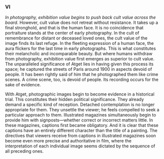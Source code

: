 ### VI

*In photography, exhibition value begins to push back cult value across the board.* However, cult value does not retreat without resistance. It takes up a final stronghold, and that is the human face. It is no coincidence that portraiture stands at the center of early photography. In the cult of remembrance for distant or deceased loved ones, the cult value of the image finds its last refuge. In the fleeting expression of a human face, the aura flickers for the last time in early photographs. This is what constitutes their melancholic and incomparable beauty. But where humans withdraw from photography, exhibition value first emerges as superior to cult value. The unparalleled significance of Atget lies in having given this process its space; he captured the streets of Paris around 1900 in aspects devoid of people. It has been rightly said of him that he photographed them like crime scenes. A crime scene, too, is devoid of people. Its recording occurs for the sake of evidence.

With Atget, photographic images begin to become evidence in a historical trial. This constitutes their hidden political significance. They already demand a specific kind of reception. Detached contemplation is no longer appropriate for them. They unsettle the viewer; he feels compelled to seek a particular approach to them. Illustrated magazines simultaneously begin to provide him with signposts—whether correct or incorrect matters little. In these magazines, captions first became obligatory. And it is clear that these captions have an entirely different character than the title of a painting.
The directives that viewers receive from captions in illustrated magazines soon become even more precise and authoritative in film, where the interpretation of each individual image seems dictated by the sequence of all preceding ones.